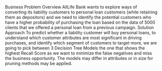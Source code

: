 Business Problem Overview
AllLife Bank wants to explore ways of converting its liability customers to personal loan customers (while retaining them as depositors) and we need to identify the potential customers
who have a higher probability of purchasing the loan based on the data
of 5000 clients that we offered a personal loan from a previous campaign.
Solution Approach
To predict whether a liability customer will buy personal loans, to understand which customer attributes are most significant in driving purchases, and identify which segment of customers to target more, we are going to pick between 3 Decision Tree Models the one that shows the highest Recall Score as we want to minimize the false negatives and miss the business opportunity. The models may differ in attributes or in size for pruning methods may be applied.

